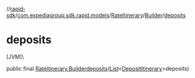 //[rapid-sdk](../../../../index.md)/[com.expediagroup.sdk.rapid.models](../../index.md)/[RateItinerary](../index.md)/[Builder](index.md)/[deposits](deposits.md)

# deposits

[JVM]\

public final [RateItinerary.Builder](index.md)[deposits](deposits.md)([List](https://docs.oracle.com/javase/8/docs/api/java/util/List.html)&lt;[DepositItinerary](../../-deposit-itinerary/index.md)&gt;deposits)
